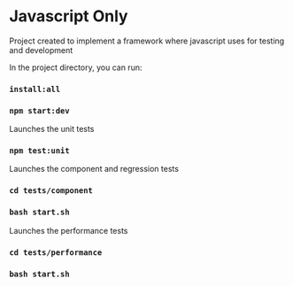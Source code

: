 # Javascript Only

Project created to implement a framework where javascript uses for testing and development

In the project directory, you can run:
### `install:all`
### `npm start:dev`

Launches the unit tests
### `npm test:unit`


Launches the component and regression tests
### `cd tests/component `
### `bash start.sh `


Launches the performance tests
### `cd tests/performance`
### `bash start.sh `

